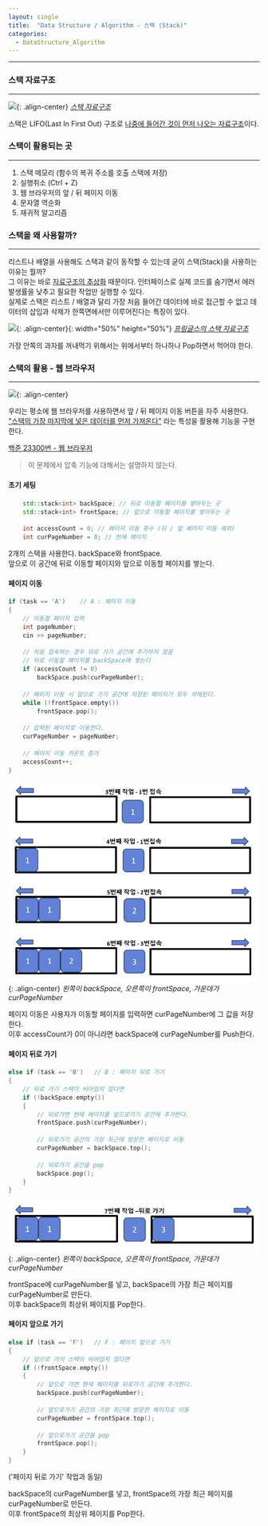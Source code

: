 ```yaml
---
layout: single
title:  "Data Structure / Algorithm - 스택 (Stack)"
categories:
  - DataStructure_Algorithm
---
```


---

### 스택 자료구조
---

![](https://blog.kakaocdn.net/dn/CSWsW/btq2t9Wc0um/qTQgiVXqjxA0l9weuUKTH1/img.png){: .align-center}
*[스택 자료구조](https://buildgoodhabit.tistory.com/141)*

스택은 LIFO(Last In First Out) 구조로 <u>나중에 들어간 것이 먼저 나오는 자료구조</u>이다.

### 스택이 활용되는 곳
---
1. 스택 메모리 (함수의 복귀 주소를 호출 스택에 저장)
2. 실행취소 (Ctrl + Z)
3. 웹 브라우저의 앞 / 뒤 페이지 이동
4. 문자열 역순화
5. 재귀적 알고리즘

### 스택을 왜 사용할까?
---
리스트나 배열을 사용해도 스택과 같이 동작할 수 있는데 굳이 스택(Stack)을 사용하는 이유는 뭘까?  
그 이유는 바로 <u>자료구조의 추상화</u> 때문이다. 인터페이스로 실제 코드를 숨기면서 에러 발생률을 낮추고 필요한 작업만 실행할 수 있다.  
실제로 스택은 리스트 / 배열과 달리 가장 처음 들어간 데이터에 바로 접근할 수 없고 데이터의 삽입과 삭제가 한쪽면에서만 이루어진다는 특징이 있다.

![](https://blog.kakaocdn.net/dn/eregHj/btrAfDRtW67/ufHF4LV7bbpRv1TIKLkQDk/img.png){: .align-center}{: width="50%" height="50%"}
*[프링글스의 스택 자료구조](https://roi-data.com/entry/%EC%9E%90%EB%A3%8C%EA%B5%AC%EC%A1%B0-4-%EC%8A%A4%ED%83%9DStack%EC%9D%B4%EB%9E%80-%EC%97%B0%EC%82%B0-%EA%B5%AC%ED%98%84%EB%B0%A9%EB%B2%95)*

가장 안쪽의 과자를 꺼내먹기 위해서는 위에서부터 하나하나 Pop하면서 먹어야 한다.

### 스택의 활용 - 웹 브라우저
---

![](https://img1.daumcdn.net/thumb/R800x0/?scode=mtistory2&fname=https%3A%2F%2Ft1.daumcdn.net%2Fcfile%2Ftistory%2F2719483C5885B0B72C){: .align-center}

우리는 평소에 웹 브라우저를 사용하면서 앞 / 뒤 페이지 이동 버튼을 자주 사용한다.  
<u>"스택의 가장 마지막에 넣은 데이터를 먼저 가져온다"</u> 라는 특성을 활용해 기능을 구현한다.

<!--
![](/assets/images/algorithm_web.png){: .align-center}

![](/assets/images/algorithm_web2.png){: .align-center}
-->

[백준 23300번 - 웹 브라우저](https://www.acmicpc.net/problem/23300)
> 이 문제에서 압축 기능에 대해서는 설명하지 않는다.

#### 초기 세팅

```c++
	std::stack<int> backSpace; // 뒤로 이동할 페이지를 쌓아두는 곳
	std::stack<int> frontSpace; // 앞으로 이동할 페이지를 쌓아두는 곳

	int accessCount = 0; // 페이지 이동 횟수 (뒤 / 앞 페이지 이동 제외)
	int curPageNumber = 0; // 현재 페이지
```

2개의 스택을 사용한다. backSpace와 frontSpace.  
앞으로 이 공간에 뒤로 이동할 페이지와 앞으로 이동할 페이지를 쌓는다.

#### 페이지 이동

```c++
if (task == 'A')    // A : 페이지 이동
{
	// 이동할 페이지 입력
	int pageNumber;
	cin >> pageNumber;

	// 처음 접속하는 경우 뒤로 가기 공간에 추가하지 않음
    // 뒤로 이동할 페이지를 backSpace에 쌓는다
	if (accessCount != 0)
		backSpace.push(curPageNumber);

	// 페이지 이동 시 앞으로 가기 공간에 저장된 페이지가 모두 삭제된다.
	while (!frontSpace.empty())
		frontSpace.pop();

	// 입력된 페이지로 이동한다.
	curPageNumber = pageNumber;

	// 페이지 이동 카운트 증가
	accessCount++;
}
```

![](/assets/images/algorithm_web3.png){: .align-center}
*왼쪽이 backSpace, 오른쪽이 frontSpace, 가운데가 curPageNumber*

페이지 이동은 사용자가 이동할 페이지를 입력하면 curPageNumber에 그 값을 저장한다.  
이후 accessCount가 0이 아니라면 backSpace에 curPageNumber를 Push한다.

#### 페이지 뒤로 가기

```c++
else if (task == 'B')   // B : 페이지 뒤로 가기
{
    // 뒤로 가기 스택이 비어있지 않다면
	if (!backSpace.empty())
	{
		// 뒤로가면 현재 페이지를 앞으로가기 공간에 추가한다.
		frontSpace.push(curPageNumber);

		// 뒤로가기 공간의 가장 최근에 방문한 페이지로 이동
		curPageNumber = backSpace.top();

		// 뒤로가기 공간을 pop
		backSpace.pop();
	}
}
```

![](/assets/images/algorithm_web5.png){: .align-center}
*왼쪽이 backSpace, 오른쪽이 frontSpace, 가운데가 curPageNumber*

frontSpace에 curPageNumber를 넣고, backSpace의 가장 최근 페이지를 curPageNumber로 만든다.  
이후 backSpace의 최상위 페이지를 Pop한다.

#### 페이지 앞으로 가기

```c++
else if (task == 'F')   // F : 페이지 앞으로 가기
{
    // 앞으로 가기 스택이 비어있지 않다면
	if (!frontSpace.empty())
	{
		// 앞으로 가면 현재 페이지를 뒤로가기 공간에 추가한다.
		backSpace.push(curPageNumber);

		// 앞으로가기 공간의 가장 최근에 방문한 페이지로 이동
		curPageNumber = frontSpace.top();

		// 앞으로가기 공간을 pop
		frontSpace.pop();
	}
}
```

('페이지 뒤로 가기' 작업과 동일)

backSpace의 curPageNumber를 넣고, frontSpace의 가장 최근 페이지를 curPageNumber로 만든다.  
이후 frontSpace의 최상위 페이지를 Pop한다.